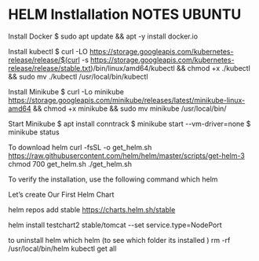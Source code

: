 HELM Instlallation NOTES UBUNTU
===============================

 Install Docker
$ sudo apt update && apt -y install docker.io

 Install kubectl
$ curl -LO https://storage.googleapis.com/kubernetes-release/release/$(curl -s https://storage.googleapis.com/kubernetes-release/release/stable.txt)/bin/linux/amd64/kubectl && chmod +x ./kubectl && sudo mv ./kubectl /usr/local/bin/kubectl

 Install Minikube
$ curl -Lo minikube https://storage.googleapis.com/minikube/releases/latest/minikube-linux-amd64 && chmod +x minikube && sudo mv minikube /usr/local/bin/

 Start Minikube
$ apt install conntrack
$ minikube start --vm-driver=none
$ minikube status

To download helm
curl -fsSL -o get_helm.sh https://raw.githubusercontent.com/helm/helm/master/scripts/get-helm-3
chmod 700 get_helm.sh
./get_helm.sh

To verify the installation, use the following command
which helm


Let’s create Our First Helm Chart


helm repos add stable https://charts.helm.sh/stable


helm install testchart2 stable/tomcat --set service.type=NodePort

to uninstall helm
which helm (to see which folder its installed )
rm -rf /usr/local/bin/helm
kubectl get all
